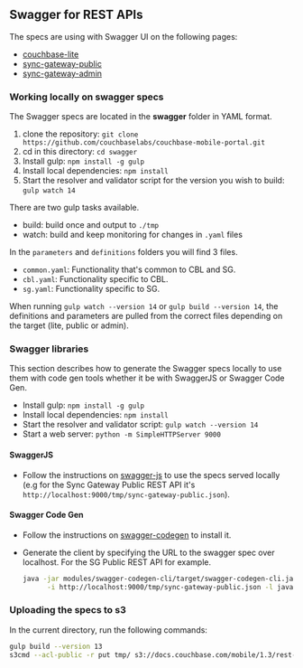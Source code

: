 ## Swagger for REST APIs

The specs are using with Swagger UI on the following pages:

- [couchbase-lite](https://developer.couchbase.com/documentation/mobile/current/references/couchbase-lite/rest-api/index.html)
- [sync-gateway-public](https://developer.couchbase.com/documentation/mobile/current/references/sync-gateway/rest-api/index.html)
- [sync-gateway-admin](https://developer.couchbase.com/documentation/mobile/current/references/sync-gateway/admin-rest-api/index.html)

### Working locally on swagger specs

The Swagger specs are located in the **swagger** folder in YAML format.

1. clone the repository: `git clone https://github.com/couchbaselabs/couchbase-mobile-portal.git`
2. cd in this directory: `cd swagger`
3. Install gulp: `npm install -g gulp`
4. Install local dependencies: `npm install`
5. Start the resolver and validator script for the version you wish to build: `gulp watch 14`

There are two gulp tasks available.

- build: build once and output to `./tmp`
- watch: build and keep monitoring for changes in `.yaml` files

In the `parameters` and `definitions` folders you will find 3 files.

- `common.yaml`: Functionality that's common to CBL and SG.
- `cbl.yaml`: Functionality specific to CBL.
- `sg.yaml`: Functionality specific to SG.

When running `gulp watch --version 14` or `gulp build --version 14`, the definitions and parameters are pulled from the correct files depending on the target (lite, public or admin).

### Swagger libraries

This section describes how to generate the Swagger specs locally to use them with code gen tools whether it be with SwaggerJS or Swagger Code Gen.

- Install gulp: `npm install -g gulp`
- Install local dependencies: `npm install`
- Start the resolver and validator script: `gulp watch --version 14`
- Start a web server: `python -m SimpleHTTPServer 9000`

#### SwaggerJS

- Follow the instructions on [swagger-js](https://github.com/swagger-api/swagger-js) to use the specs served locally (e.g for the Sync Gateway Public REST API it's `http://localhost:9000/tmp/sync-gateway-public.json`).

#### Swagger Code Gen

- Follow the instructions on [swagger-codegen](https://github.com/swagger-api/swagger-codegen) to install it.
- Generate the client by specifying the URL to the swagger spec over localhost. For the SG Public REST API for example.

    ```bash
    java -jar modules/swagger-codegen-cli/target/swagger-codegen-cli.jar generate \
          -i http://localhost:9000/tmp/sync-gateway-public.json -l java -o ./lib
    ```

### Uploading the specs to s3

In the current directory, run the following commands:

```bash
gulp build --version 13
s3cmd --acl-public -r put tmp/ s3://docs.couchbase.com/mobile/1.3/rest-apis/
```
